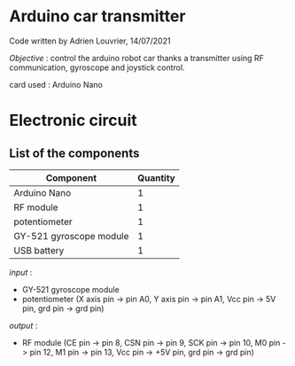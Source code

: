 # **Arduino car transmitter**

Code written by Adrien Louvrier, 14/07/2021

*Objective* : control the arduino robot car thanks a transmitter using RF communication, gyroscope and joystick control.

card used : Arduino Nano

# **Electronic circuit**

## **List of the components**

Component | Quantity 
----------|----------
Arduino Nano | 1
RF module | 1
potentiometer | 1
GY-521 gyroscope module | 1
USB battery | 1

*input* : 
- GY-521 gyroscope module
- potentiometer (X axis pin -> pin A0, Y axis pin -> pin A1, Vcc pin -> 5V pin, grd pin -> grd pin)

*output* :
- RF module (CE pin -> pin 8, CSN pin -> pin 9, SCK pin -> pin 10, M0 pin -> pin 12, M1 pin -> pin 13, Vcc pin -> +5V pin, grd pin -> grd pin)